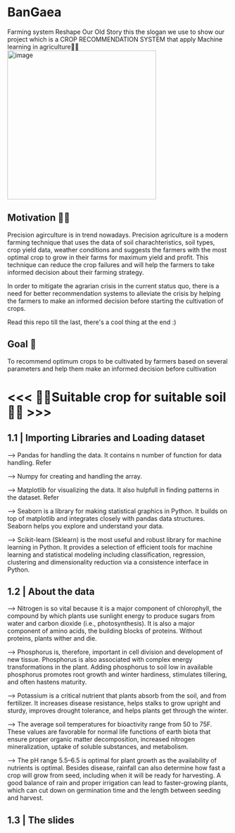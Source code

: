 # BanGaea
Farming system Reshape Our Old Story this the slogan we use to show our project which is a CROP RECOMMENDATION SYSTEM that apply Machine learning in agriculture🍇🌾
<img width="338" alt="image" src="https://user-images.githubusercontent.com/77221179/221482057-ebd99b22-b393-4cb6-bf3f-83d94286cf57.png">


## Motivation 💪💪

Precision agirculture is in trend nowadays. Precision agriculture is a modern farming technique that uses the data of soil charachteristics, soil types, crop yield data, weather conditions and suggests the farmers with the most optimal crop to grow in their farms for maximum yield and profit. This technique can reduce the crop failures and will help the farmers to take informed decision about their farming strategy.

In order to mitigate the agrarian crisis in the current status quo, there is a need for better recommendation systems to alleviate the crisis by helping the farmers to make an informed decision before starting the cultivation of crops.

Read this repo till the last, there's a cool thing at the end :)

## Goal 🎯

To recommend optimum crops to be cultivated by farmers based on several parameters and help them make an informed decision before cultivation

 # <<< 🌱🍎Suitable crop for suitable soil 🌾🌿 >>>
## 1.1 | Importing Libraries and Loading dataset

--> Pandas for handling the data. It contains n number of function for data handling. Refer

--> Numpy for creating and handling the array.

--> Matplotlib for visualizing the data. It also hulpfull in finding patterns in the dataset. Refer

--> Seaborn is a library for making statistical graphics in Python. It builds on top of matplotlib and integrates closely with pandas data structures. Seaborn helps you explore and understand your data.

--> Scikit-learn (Sklearn) is the most useful and robust library for machine learning in Python. It provides a selection of efficient tools for machine learning and statistical modeling including classification, regression, clustering and dimensionality reduction via a consistence interface in Python.


## 1.2 | About the data

--> Nitrogen is so vital because it is a major component of chlorophyll, the compound by which plants use sunlight energy to produce sugars from water and carbon dioxide (i.e., photosynthesis). It is also a major component of amino acids, the building blocks of proteins. Without proteins, plants wither and die.


--> Phosphorus is, therefore, important in cell division and development of new tissue. Phosphorus is also associated with complex energy transformations in the plant. Adding phosphorus to soil low in available phosphorus promotes root growth and winter hardiness, stimulates tillering, and often hastens maturity.

--> Potassium is a critical nutrient that plants absorb from the soil, and from fertilizer. It increases disease resistance, helps stalks to grow upright and sturdy, improves drought tolerance, and helps plants get through the winter.

--> The average soil temperatures for bioactivity range from 50 to 75F. These values are favorable for normal life functions of earth biota that ensure proper organic matter decomposition, increased nitrogen mineralization, uptake of soluble substances, and metabolism.

--> The pH range 5.5–6.5 is optimal for plant growth as the availability of nutrients is optimal.
Besides disease, rainfall can also determine how fast a crop will grow from seed, including when it will be ready for harvesting. A good balance of rain and proper irrigation can lead to faster-growing plants, which can cut down on germination time and the length between seeding and harvest.

## 1.3 | The slides 
